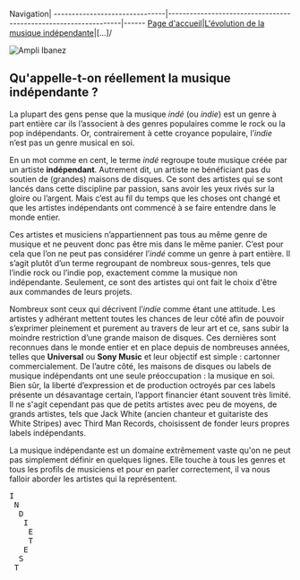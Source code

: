 Navigation|
-------------------------------|-----------------------------------------------------------------|------
[Page d'accueil](/indie-music/)|[L'évolution de la musique indépendante](/indie-music/evolution/)|[...]/

![Ampli Ibanez](https://zupimages.net/up/21/38/9pe0.jpg)

## Qu'appelle-t-on réellement la musique indépendante ?

La plupart des gens pense que la musique *indé* (ou *indie*) est un genre à part entière car ils l’associent à des genres populaires comme le rock ou la pop indépendants. Or, contrairement à cette croyance populaire, l’*indie* n’est pas un genre musical en soi.

En un mot comme en cent, le terme *indé* regroupe toute musique créée par un artiste **indépendant**. Autrement dit, un artiste ne bénéficiant pas du soutien de (grandes) maisons de disques.
Ce sont des artistes qui se sont lancés dans cette discipline par passion, sans avoir les yeux rivés sur la gloire ou l’argent.  Mais c’est au fil du temps que les choses ont changé et que les artistes indépendants ont commencé à se faire entendre dans le monde entier.

Ces artistes et musiciens n’appartiennent pas tous au même genre de musique et ne peuvent donc pas être mis dans le même panier. C’est pour cela que l’on ne peut pas considérer l’*indé* comme un genre à part entière. Il s’agit plutôt d’un terme regroupant de nombreux sous-genres, tels que l’indie rock ou l’indie pop, exactement comme la musique non indépendante. Seulement, ce sont des artistes qui ont fait le choix d'être aux commandes de leurs projets.

Nombreux sont ceux qui décrivent l’*indie* comme étant une attitude. Les artistes y adhérant mettent toutes les chances de leur côté afin de pouvoir s’exprimer pleinement et purement au travers de leur art et ce, sans subir la moindre restriction d’une grande maison de disques. Ces dernières sont reconnues dans le monde entier et en place depuis de nombreuses années, telles que **Universal** ou **Sony Music** et leur objectif est simple : cartonner commercialement.
De l’autre côté, les maisons de disques ou labels de musique indépendants ont une seule préoccupation : la musique en soi. Bien sûr, la liberté d’expression et de production octroyés par ces labels présente un désavantage certain, l’apport financier étant souvent très limité. Il ne s'agit cependant pas que de petits artistes avec peu de moyens, de grands artistes, tels que Jack White (ancien chanteur et guitariste des White Stripes) avec Third Man Records, choisissent de fonder leurs propres labels indépendants.

La musique indépendante est un domaine extrêmement vaste qu'on ne peut pas simplement définir en quelques lignes. Elle touche à tous les genres et tous les profils de musiciens et pour en parler correctement, il va nous falloir aborder les artistes qui la représentent.

<pre>
I
 N
  D
   I
    E
    T
   E
  S
 T
    </pre>
    

